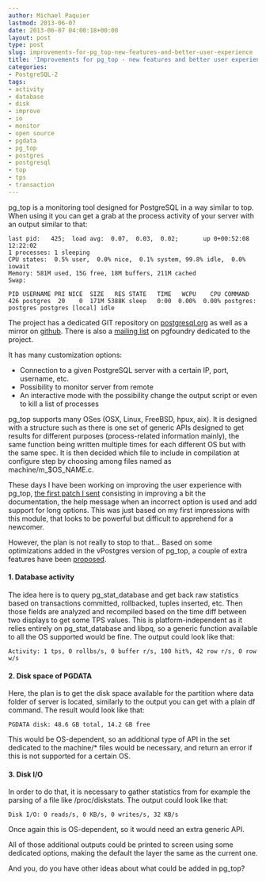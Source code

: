```yaml
---
author: Michael Paquier
lastmod: 2013-06-07
date: 2013-06-07 04:00:18+00:00
layout: post
type: post
slug: improvements-for-pg_top-new-features-and-better-user-experience
title: 'Improvements for pg_top - new features and better user experience'
categories:
- PostgreSQL-2
tags:
- activity
- database
- disk
- improve
- io
- monitor
- open source
- pgdata
- pg_top
- postgres
- postgresql
- top
- tps
- transaction
---
```


pg\_top is a monitoring tool designed for PostgreSQL in a way similar to top. When using it you can get a grab at the process activity of your server with an output similar to that:

    last pid:   425;  load avg:  0.07,  0.03,  0.02;       up 0+00:52:08                                                                                             12:22:02
    1 processes: 1 sleeping
    CPU states:  0.5% user,  0.0% nice,  0.1% system, 99.8% idle,  0.0% iowait
    Memory: 581M used, 15G free, 18M buffers, 211M cached
    Swap: 
    
    PID USERNAME PRI NICE  SIZE   RES STATE   TIME   WCPU    CPU COMMAND
    426 postgres  20    0  171M 5388K sleep   0:00  0.00%  0.00% postgres: postgres postgres [local] idle

The project has a dedicated GIT repository on [postgresql.org](http://git.postgresql.org/gitweb/?p=pg_top.git;a=summary) as well as a mirror on [github](https://github.com/markwkm/pg_top). There is also a [mailing list](http://lists.pgfoundry.org/mailman/listinfo/ptop-hackers) on pgfoundry dedicated to the project.

It has many customization options:

  * Connection to a given PostgreSQL server with a certain IP, port, username, etc.
  * Possibility to monitor server from remote
  * An interactive mode with the possibility change the output script or even to kill a list of processes

pg\_top supports many OSes (OSX, Linux, FreeBSD, hpux, aix). It is designed with a structure such as there is one set of generic APIs designed to get results for different purposes (process-related information mainly), the same function being written multiple times for each different OS but with the same spec. It is then decided which file to include in compilation at configure step by choosing among files named as machine/m\_$OS\_NAME.c.

These days I have been working on improving the user experience with pg\_top, [the first patch I sent](http://lists.pgfoundry.org/pipermail/ptop-hackers/2013-June/000195.html) consisting in improving a bit the documentation, the help message when an incorrect option is used and add support for long options. This was just based on my first impressions with this module, that looks to be powerful but difficult to apprehend for a newcomer.

However, the plan is not really to stop to that... Based on some optimizations added in the vPostgres version of pg\_top, a couple of extra features have been [proposed](http://lists.pgfoundry.org/pipermail/ptop-hackers/2013-June/000196.html).

#### 1. Database activity

The idea here is to query pg\_stat\_database and get back raw statistics based on transactions committed, rollbacked, tuples inserted, etc. Then those fields are analyzed and recompiled based on the time diff between two displays to get some TPS values. This is platform-independent as it relies entirely on pg\_stat\_database and libpq, so a generic function available to all the OS supported would be fine. The output could look like that:

    Activity: 1 tps, 0 rollbs/s, 0 buffer r/s, 100 hit%, 42 row r/s, 0 row w/s

#### 2. Disk space of PGDATA

Here, the plan is to get the disk space available for the partition where data folder of server is located, similarly to the output you can get with a plain df command. The result would look like that:

    PGDATA disk: 48.6 GB total, 14.2 GB free

This would be OS-dependent, so an additional type of API in the set dedicated to the machine/* files would be necessary, and return an error if this is not supported for a certain OS.

#### 3. Disk I/O

In order to do that, it is necessary to gather statistics from for example the parsing of a file like /proc/diskstats. The output could look like that:

    Disk I/O: 0 reads/s, 0 KB/s, 0 writes/s, 32 KB/s

Once again this is OS-dependent, so it would need an extra generic API.

All of those additional outputs could be printed to screen using some dedicated options, making the default the layer the same as the current one.

And you, do you have other ideas about what could be added in pg\_top?
